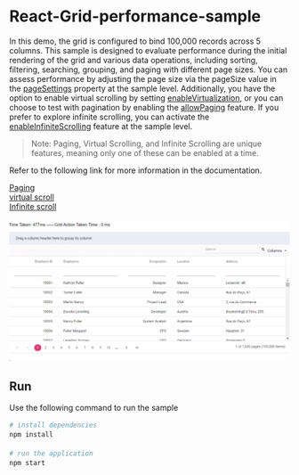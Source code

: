 # React-Grid-performance-sample

In this demo, the grid is configured to bind 100,000 records across 5 columns. This sample is designed to evaluate performance during the initial rendering of the grid and various data operations, including sorting, filtering, searching, grouping, and paging with different page sizes. You can assess performance by adjusting the page size via the pageSize value in the [pageSettings](https://ej2.syncfusion.com/react/documentation/api/grid/pageSettings/#pagesize) property at the sample level. Additionally, you have the option to enable virtual scrolling by setting [enableVirtualization](https://ej2.syncfusion.com/react/documentation/api/grid/#enablevirtualization), or you can choose to test with pagination by enabling the [allowPaging](https://ej2.syncfusion.com/react/documentation/api/grid/#allowpaging) feature. If you prefer to explore infinite scrolling, you can activate the [enableInfiniteScrolling](https://ej2.syncfusion.com/react/documentation/api/grid/#enableinfinitescrolling) feature at the sample level.

> Note: Paging, Virtual Scrolling, and Infinite Scrolling are unique features, meaning only one of these can be enabled at a time.

Refer to the following link for more information in the documentation.

[Paging](https://ej2.syncfusion.com/react/documentation/grid/paging) <br/>
[virtual scroll](https://ej2.syncfusion.com/react/documentation/grid/scrolling/virtual-scrolling) <br/>
[Infinite scroll](https://ej2.syncfusion.com/react/documentation/grid/scrolling/infinite-scrolling)

![Image](./react_grid_remote_gif.gif)

## Run 
Use the following command to run the sample
``` bash
# install dependencies
npm install

# run the application
npm start

```
